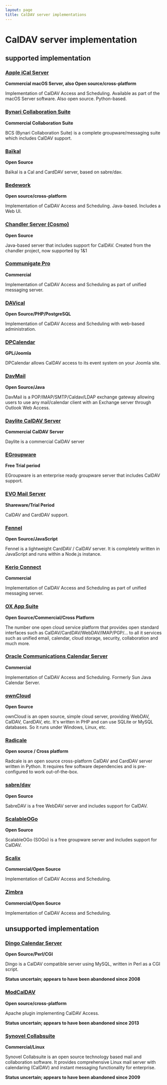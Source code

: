 ```yaml
---
layout: page
title: CalDAV server implementations
---
```


# CalDAV server implementation

## supported implementation

### [Apple iCal Server](https://www.calendarserver.org/)
**Commercial macOS Server, also Open source/cross-platform**

Implementation of CalDAV Access and Scheduling. Available as part of the macOS Server software. Also open source. Python-based.

### [Bynari Collaboration Suite](http://www.bynari.net/products/hosted-solutions/)
**Commercial Collaboration Suite**

BCS (Bynari Collaboration Suite) is a complete groupware/messaging suite which includes CalDAV support.

### [Baïkal](http://sabre.io/baikal/)
**Open Source**

Baïkal is a Cal and CardDAV server, based on sabre/dav.

### [Bedework](https://www.apereo.org/projects/bedework)
**Open source/cross-platform**

Implementation of CalDAV Access and Scheduling. Java-based. Includes a Web UI.

### [Chandler Server (Cosmo)](https://github.com/1and1/cosmo)
**Open Source**

Java-based server that includes support for CalDAV. Created from the chandler project, now supported by 1&1

### [Communigate Pro](https://www.communigate.com/)
**Commercial**

Implementation of CalDAV Access and Scheduling as part of unified messaging server.

### [DAVical](http://www.davical.org/)
**Open Source/PHP/PostgreSQL**

Implementation of CalDAV Access and Scheduling with web-based administration.

### [DPCalendar](https://joomla.digital-peak.com/products/dpcalendar)
**GPL/Joomla**

DPCalendar allows CalDAV access to its event system on your Joomla site.

### [DavMail](http://davmail.sourceforge.net/)
**Open Source/Java**

DavMail is a POP/IMAP/SMTP/Caldav/LDAP exchange gateway allowing users to use any mail/calendar client with an Exchange server through Outlook Web Access.

### [Daylite CalDAV Server](https://www.marketcircle.com/daylite/)
**Commercial CalDAV Server**

Daylite is a commercial CalDAV server

### [EGroupware](http://www.egroupware.org)
**Free Trial period**

EGroupware is an enterprise ready groupware server that includes CalDAV support.

### [EVO Mail Server](http://www.evomailserver.com/)
**Shareware/Trial Period**

CalDAV and CardDAV support.

### [Fennel](https://github.com/LordEidi/fennel)
**Open Source/JavaScript**

Fennel is a lightweight CardDAV / CalDAV server. It is completely written in JavaScript and runs within a Node.js instance.

### [Kerio Connect](http://www.kerio.de/products/kerio-connect)
**Commercial**

Implementation of CalDAV Access and Scheduling as part of unified messaging server.

### [OX App Suite](https://www.open-xchange.com/)
**Open Source/Commercial/Cross Platform**

The number one open cloud service platform that provides open standard interfaces such as CalDAV/CardDAV/WebDAV/IMAP/PGP/... to all it services such as unified email, calendar, cloud storage, security, collaboration and much more.

### [Oracle Communications Calendar Server](https://www.oracle.com/industries/communications/enterprise/products/calendar-server/index.html)
**Commercial**

Implementation of CalDAV Access and Scheduling. Formerly Sun Java Calendar Server.

### [ownCloud](https://owncloud.org/)
**Open Source**

ownCloud is an open source, simple cloud server, providing WebDAV, CalDAV, CardDAV, etc. It's written in PHP and can use SQLite or MySQL databases. So it runs under Windows, Linux, etc.

### [Radicale](http://radicale.org/)
**Open source / Cross platform**

Radcale is an open source cross-platform CalDAV and CardDAV server written in Python. It requires few software dependencies and is pre-configured to work out-of-the-box.

### [sabre/dav](http://sabre.io/)
**Open Source**

SabreDAV is a free WebDAV server and includes support for CalDAV.

### [ScalableOGo](https://sogo.nu/)
**Open Source**

ScalableOGo (SOGo) is a free groupware server and includes support for CalDAV.

### [Scalix](http://www.scalix.com/)
**Commercial/Open Source**

Implementation of CalDAV Access and Scheduling.

### [Zimbra](https://www.zimbra.com/)
**Commercial/Open Source**

Implementation of CalDAV Access and Scheduling.

## unsupported implementation

### [Dingo Calendar Server](http://andrew.triumf.ca/dingo/)
**Open Source/Perl/CGI**

Dingo is a CalDAV compatible server using MySQL, written in Perl as a CGI script.

**Status uncertain; appears to have been abandoned since 2008**

### [ModCalDAV](https://sourceforge.net/projects/modcaldav/)
**Open source/cross-platform**

Apache plugin implementing CalDAV Access.

**Status uncertain; appears to have been abandoned since 2013**

### [Synovel Collabsuite](http://www.synovel.com/)
**Commercial/Linux**

Synovel Collabsuite is an open source technology based mail and collaboration software. It provides comprehensive Linux mail server with calendaring (CalDAV) and instant messaging functionality for enterprise.

**Status uncertain; appears to have been abandoned since 2009**
